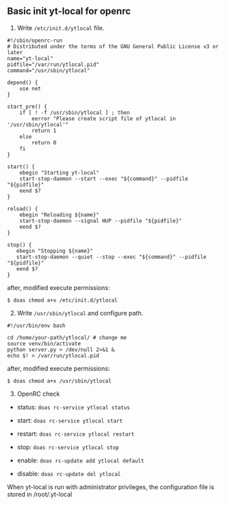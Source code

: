 ## Basic init yt-local for openrc

1. Write `/etc/init.d/ytlocal` file.

```
#!/sbin/openrc-run
# Distributed under the terms of the GNU General Public License v3 or later
name="yt-local"
pidfile="/var/run/ytlocal.pid"
command="/usr/sbin/ytlocal"

depend() {
    use net
}

start_pre() {
    if [ ! -f /usr/sbin/ytlocal ] ; then
        eerror "Please create script file of ytlocal in '/usr/sbin/ytlocal'"
        return 1
    else
        return 0
    fi
}

start() {
    ebegin "Starting yt-local"
    start-stop-daemon --start --exec "${command}" --pidfile "${pidfile}"
    eend $?
}

reload() {
    ebegin "Reloading ${name}"
    start-stop-daemon --signal HUP --pidfile "${pidfile}"
    eend $?
}

stop() {
   ebegin "Stopping ${name}"
   start-stop-daemon --quiet --stop --exec "${command}" --pidfile "${pidfile}"
   eend $?
}
```

after, modified execute permissions:

    $ doas chmod a+x /etc/init.d/ytlocal


2. Write `/usr/sbin/ytlocal` and configure path.

```
#!/usr/bin/env bash

cd /home/your-path/ytlocal/ # change me
source venv/bin/activate
python server.py > /dev/null 2>&1 &
echo $! > /var/run/ytlocal.pid
```

after, modified execute permissions:

    $ doas chmod a+x /usr/sbin/ytlocal


3. OpenRC check

- status: `doas rc-service ytlocal status`
- start: `doas rc-service ytlocal start`
- restart: `doas rc-service ytlocal restart`
- stop: `doas rc-service ytlocal stop`

- enable: `doas rc-update add ytlocal default`
- disable: `doas rc-update del ytlocal`

When yt-local is run with administrator privileges,
the configuration file is stored in /root/.yt-local
